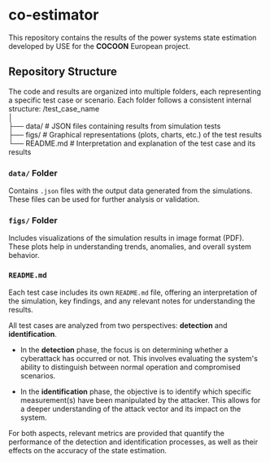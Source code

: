 # co-estimator

This repository contains the results of the power systems state estimation developed by USE for the **COCOON** European project.

## Repository Structure

The code and results are organized into multiple folders, each representing a specific test case or scenario. Each folder follows a consistent internal structure:
/test_case_name\
│\
├── data/ # JSON files containing results from simulation tests\
├── figs/ # Graphical representations (plots, charts, etc.) of the test results\
└── README.md # Interpretation and explanation of the test case and its results


### `data/` Folder
Contains `.json` files with the output data generated from the simulations. These files can be used for further analysis or validation.

### `figs/` Folder
Includes visualizations of the simulation results in image format (PDF). These plots help in understanding trends, anomalies, and overall system behavior.

### `README.md`
Each test case includes its own `README.md` file, offering an interpretation of the simulation, key findings, and any relevant notes for understanding the results.

All test cases are analyzed from two perspectives: **detection** and **identification**. 

- In the **detection** phase, the focus is on determining whether a cyberattack has occurred or not. This involves evaluating the system's ability to distinguish between normal operation and compromised scenarios.

- In the **identification** phase, the objective is to identify which specific measurement(s) have been manipulated by the attacker. This allows for a deeper understanding of the attack vector and its impact on the system.

For both aspects, relevant metrics are provided that quantify the performance of the detection and identification processes, as well as their effects on the accuracy of the state estimation.